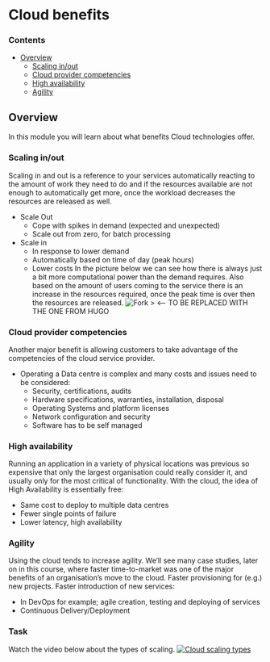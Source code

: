 # Cloud benefits

<!--TOC_START-->
### Contents
- [Overview](#overview)
	- [Scaling in/out](#scaling-inout)
	- [Cloud provider competencies](#cloud-provider-competencies)
	- [High availability](#high-availability)
	- [Agility](#agility)

<!--TOC_END-->
## Overview
In this module you will learn about what benefits Cloud technologies offer.

### Scaling in/out

Scaling in and out is a reference to your services automatically reacting to the amount of work they need to do and if 
the resources available are not enough to automatically get more, once the workload decreases the resources are 
released as well.

* Scale Out
    * Cope with spikes in demand (expected and unexpected)
    * Scale out from zero, for batch processing
* Scale in
    * In response to lower demand
    * Automatically based on time of day (peak hours)
    * Lower costs
In the picture below we can see how there is always just a bit more computational power than the demand requires. Also 
based on the amount of users coming to the service there is an increase in the resources required, once the peak time is
 over then the resources are released.
![Fork >](https://imgur.com/ik1EzDu.png) <-- TO BE REPLACED WITH THE ONE FROM HUGO

### Cloud provider competencies

Another major benefit is allowing customers to take advantage of the competencies of the cloud service provider. 
* Operating a Data centre is complex and many costs and issues need to be considered:
    * Security, certifications, audits
    * Hardware specifications, warranties, installation, disposal
    * Operating Systems and platform licenses
    * Network configuration and security
    * Software has to be self managed
    
### High availability

Running an application in a variety of physical locations was previous so expensive that only the largest organisation 
could really consider it, and usually only for the most critical of functionality. With the cloud, the idea of High 
Availability is essentially free:
* Same cost to deploy to multiple data centres
* Fewer single points of failure
* Lower latency, high availability

### Agility

Using the cloud tends to increase agility. We’ll see many case studies, later on in this course, where faster 
time-to-market was one of the major benefits of an organisation’s move to the cloud. Faster provisioning for (e.g.) 
new projects. Faster introduction of new services:
* In DevOps for example; agile creation, testing and deploying of services
* Continuous Delivery/Deployment

### Task

Watch the video below about the types of scaling.
[![Cloud scaling types](https://img.youtube.com/vi/RMThQbolgZs/0.jpg)](https://www.youtube.com/watch?v=RMThQbolgZs)

